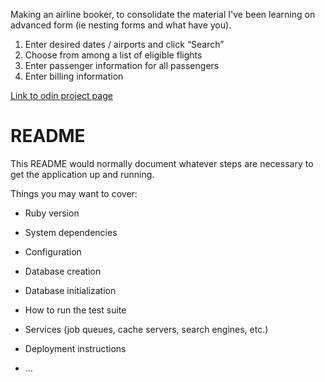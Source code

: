 Making an airline booker, to consolidate the material I've been learning on advanced form (ie nesting forms and what have you).

1. Enter desired dates / airports and click “Search”
2. Choose from among a list of eligible flights
3. Enter passenger information for all passengers
4. Enter billing information

<a href='https://www.theodinproject.com/paths/full-stack-ruby-on-rails/courses/ruby-on-rails/lessons/building-advanced-forms'>Link to odin project page</a>


# README

This README would normally document whatever steps are necessary to get the
application up and running.

Things you may want to cover:

* Ruby version

* System dependencies

* Configuration

* Database creation

* Database initialization

* How to run the test suite

* Services (job queues, cache servers, search engines, etc.)

* Deployment instructions

* ...


